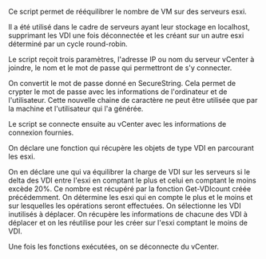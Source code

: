 Ce script permet de rééquilibrer le nombre de VM sur des serveurs esxi.

Il a été utilisé dans le cadre de serveurs ayant leur stockage en localhost, supprimant les VDI une fois déconnectée et les créant sur un autre esxi déterminé par un cycle round-robin.

Le script reçoit trois paramètres, l'adresse IP ou nom du serveur vCenter à joindre, le nom et le mot de passe qui permettront de s'y connecter.

On convertit le mot de passe donné en SecureString. Cela permet de crypter le mot de passe avec les informations de l'ordinateur et de l'utilisateur.
Cette nouvelle chaine de caractère ne peut être utilisée que par la machine et l'utilisateur qui l'a générée.

Le script se connecte ensuite au vCenter avec les informations de connexion fournies.

On déclare une fonction qui récupère les objets de type VDI en parcourant les esxi.

On en déclare une qui va équilibrer la charge de VDI sur les serveurs si le delta des VDI entre l'esxi en comptant le plus et celui en comptant le moins excède 20%.
Ce nombre est récupéré par la fonction Get-VDIcount créée précédemment.
On détermine les esxi qui en compte le plus et le moins et sur lesquelles les opérations seront effectuées.
On sélectionne les VDI inutilisés à déplacer.
On récupère les informations de chacune des VDI à déplacer et on les réutilise pour les créer sur l'esxi comptant le moins de VDI.

Une fois les fonctions exécutées, on se déconnecte du vCenter.

